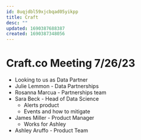 ```yaml
---
id: 8uqjdbl59xjcbqad05yikpp
title: Craft
desc: ""
updated: 1690387688387
created: 1690387348056
---
```


# Craft.co Meeting 7/26/23

- Looking to us as Data Partner
- Julie Lemmon - Data Partnerships
- Rosanna Marcua - Partnerships team
- Sara Beck - Head of Data Science
  - Alerts product
  - Events and how to mitigate
- James Miller - Product Manager
  - Works for Ashley
- Ashley Aruffo - Product Team
